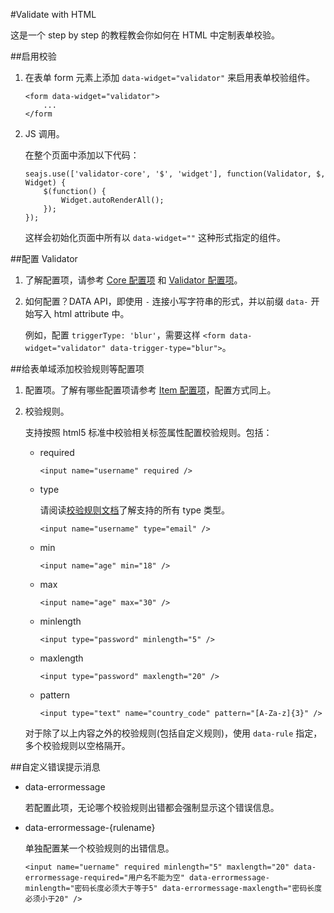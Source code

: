 #Validate with HTML

这是一个 step by step 的教程教会你如何在 HTML 中定制表单校验。

##启用校验

1.  在表单 form 元素上添加 `data-widget="validator"` 来启用表单校验组件。

        <form data-widget="validator">
            ...
        </form

2.  JS 调用。

    在整个页面中添加以下代码：

        seajs.use(['validator-core', '$', 'widget'], function(Validator, $, Widget) {
            $(function() {
                Widget.autoRenderAll();
            });
        });

    这样会初始化页面中所有以 `data-widget=""` 这种形式指定的组件。

##配置 Validator

1.  了解配置项，请参考 [Core 配置项](./api.md#Core-constructor) 和 [Validator 配置项](./api.md#Validator-constructor)。

2.  如何配置？DATA API，即使用 `-` 连接小写字符串的形式，并以前缀 `data-` 开始写入 html attribute 中。

    例如，配置 `triggerType: 'blur'`，需要这样 `<form data-widget="validator" data-trigger-type="blur">`。

##给表单域添加校验规则等配置项

1.  配置项。了解有哪些配置项请参考 [Item 配置项](./api.md#Item-constructor)，配置方式同上。

2.  校验规则。

    支持按照 html5 标准中校验相关标签属性配置校验规则。包括：
    *   required

            <input name="username" required />
    *   type

        请阅读[校验规则文档](./rules.md)了解支持的所有 type 类型。

            <input name="username" type="email" />
    *   min

            <input name="age" min="18" />
    *   max

            <input name="age" max="30" />
    *   minlength

            <input type="password" minlength="5" />
    *   maxlength

            <input type="password" maxlength="20" />
    *   pattern

            <input type="text" name="country_code" pattern="[A-Za-z]{3}" />

    对于除了以上内容之外的校验规则(包括自定义规则)，使用 `data-rule` 指定，多个校验规则以空格隔开。


##自定义错误提示消息

*   data-errormessage

    若配置此项，无论哪个校验规则出错都会强制显示这个错误信息。

*   data-errormessage-{rulename}

    单独配置某一个校验规则的出错信息。

        <input name="uername" required minlength="5" maxlength="20" data-errormessage-required="用户名不能为空" data-errormessage-minlength="密码长度必须大于等于5" data-errormessage-maxlength="密码长度必须小于20" />
